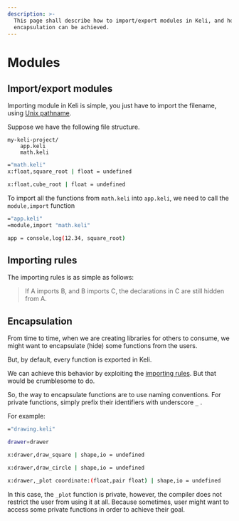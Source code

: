 ```yaml
---
description: >-
  This page shall describe how to import/export modules in Keli, and how
  encapsulation can be achieved.
---
```


# Modules

## Import/export modules

Importing module in Keli is simple, you just have to import the filename, using [Unix pathname](https://www.geeksforgeeks.org/absolute-relative-pathnames-unix/). 

Suppose we have the following file structure.

```text
my-keli-project/
    app.keli
    math.keli
```

```bash
="math.keli"
x:float,square_root | float = undefined

x:float,cube_root | float = undefined
```

To import all the functions from `math.keli` into `app.keli`, we need to call the `module,import` function

```bash
="app.keli"
=module,import "math.keli"

app = console,log(12.34, square_root)
```

## Importing rules

The importing rules is as simple as follows:

> If A imports B, and B imports C, the declarations in C are still hidden from A.

## Encapsulation

From time to time, when we are creating libraries for others to consume, we might want to encapsulate \(hide\) some functions from the users. 

But, by default, every function is exported in Keli. 

We can achieve this behavior by exploiting the [importing rules](modules.md#importing-rules). But that would be crumblesome to do.

So, the way to encapsulate functions are to use naming conventions. For private functions, simply prefix their identifiers with underscore `_` .

For example:

```bash
="drawing.keli"

drawer=drawer

x:drawer,draw_square | shape,io = undefined

x:drawer,draw_circle | shape,io = undefined

x:drawer,_plot coordinate:(float,pair float) | shape,io = undefined
```

In this case, the `_plot` function is private, however, the compiler does not restrict the user from using it at all. Because sometimes, user might want to access some private functions in order to achieve their goal. 

